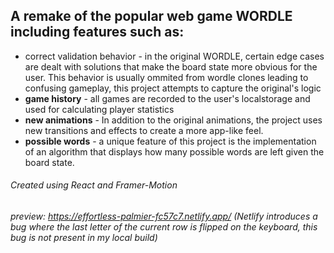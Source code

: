 ## A remake of the popular web game WORDLE including features such as:
* correct validation behavior - in the original WORDLE, certain edge cases are dealt with solutions that make the board state more obvious for the user. This behavior is usually ommited from wordle clones leading to confusing gameplay, this project attempts to capture the original's logic
* **game history** - all games are recorded to the user's localstorage and used for calculating player statistics
* **new animations** - In addition to the original animations, the project uses new transitions and effects to create a more app-like feel.
* **possible words** - a unique feature of this project is the implementation of an algorithm that displays how many possible words are left given the board state.

###### Created using React and Framer-Motion
###### preview: https://effortless-palmier-fc57c7.netlify.app/ (Netlify introduces a bug where the last letter of the current row is flipped on the keyboard, this bug is not present in my local build)
